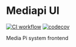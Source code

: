 # Mediapi UI

[![CI workflow](https://github.com/maxirmx/mediapi.ui/actions/workflows/ci.yml/badge.svg)](https://github.com/maxirmx/mediapi.ui/actions/workflows/ci.yml)
[![codecov](https://codecov.io/gh/maxirmx/mediapi.ui/branch/main/graph/badge.svg)](https://codecov.io/gh/maxirmx/mediapi.ui)

Media Pi system frontend

